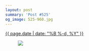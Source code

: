 ```yaml
---
layout: post
summary: 'Post #525'
og_image: 525-960.jpg
---
```


<div class="post">
 <time>
  <a href="/525">
   {{ page.date | date: "%B %-d, %Y" }}
  </a>
 </time>
 <a href="/525">
  <figure data-taken="8/14/2016">
   <img sizes="(min-width: 700px) 50vw, calc(100vw - 2rem)" src="{{ site.assets_url }}/525-480.jpg" srcset="{{ site.assets_url }}/525-240.jpg 240w, {{ site.assets_url }}/525-480.jpg 480w, {{ site.assets_url }}/525-720.jpg 720w, {{ site.assets_url }}/525-960.jpg 960w"/>
  </figure>
 </a>
</div>
